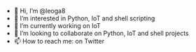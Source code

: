 - 👋 Hi, I’m @leoga8
- 👀 I’m interested in Python, IoT and shell scripting
- 🌱 I’m currently working on IoT
- 💞️ I’m looking to collaborate on Python, IoT and shell projects
- 📫 How to reach me: on Twitter

<!---
leoga8/leoga8 is a ✨ special ✨ repository because its `README.md` (this file) appears on your GitHub profile.
You can click the Preview link to take a look at your changes.
--->
